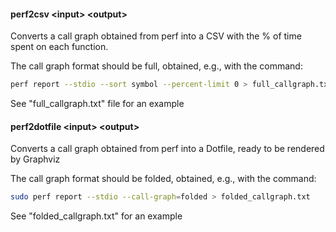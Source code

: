 #### perf2csv \<input> \<output>

Converts a call graph obtained from perf into a CSV with the % of time spent on each function.

The call graph format should be full, obtained, e.g., with the command:

```bash
perf report --stdio --sort symbol --percent-limit 0 > full_callgraph.txt
```

See "full_callgraph.txt" file for an example

#### perf2dotfile \<input> \<output>

Converts a call graph obtained from perf into a Dotfile, ready to be rendered by Graphviz

The call graph format should be folded, obtained, e.g., with the command:

```bash
sudo perf report --stdio --call-graph=folded > folded_callgraph.txt
```

See "folded_callgraph.txt" for an example
